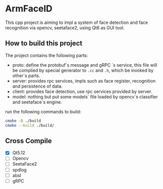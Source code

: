 # ArmFaceID

This cpp project is aiming to impl a system of face detection and face recognition via opencv, seetaface2, using Qt6 as GUI tool.

## How to build this project

The project contains the following parts:

- proto: define the protobuf\`s message and gRPC \`s service, this file will be complied by special generator to `.cc` and `.h`, which be invoked by other\`s parts.
- server: provides rpc services, impls such as face register, recognition and persistence of data.
- client: provides face detection, use rpc services provided by server.
- model: nothing but put some models\` file loaded by opencv\`s classifier and seetaface\`s engine.

run the following commands to build:

```bash
cmake -B ./build
cmake --build ./build/
```

## Cross Compile

  - [x] Qt5.12
  - [ ] Opencv
  - [ ] SeetaFace2
  - [ ] spdlog
  - [ ] absl
  - [ ] gRPC
